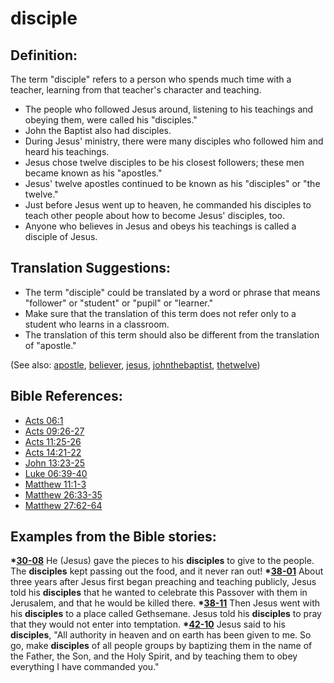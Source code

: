 # disciple #

## Definition: ##

The term "disciple" refers to a person who spends much time with a teacher, learning from that teacher's character and teaching.

* The people who followed Jesus around, listening to his teachings and obeying them, were called his "disciples."
* John the Baptist also had disciples.
* During Jesus' ministry, there were many disciples who followed him and heard his teachings.
* Jesus chose twelve disciples to be his closest followers; these men became known as his "apostles."
* Jesus' twelve apostles continued to be known as his "disciples" or "the twelve."
* Just before Jesus went up to heaven, he commanded his disciples to teach other people about how to become Jesus' disciples, too.
* Anyone who believes in Jesus and obeys his teachings is called a disciple of Jesus.

## Translation Suggestions: ##

* The term "disciple" could be translated by a word or phrase that means "follower" or "student" or "pupil" or "learner."
* Make sure that the translation of this term does not refer only to a student who learns in a classroom.
* The translation of this term should also be different from the translation of "apostle."

(See also: [apostle](../kt/apostle.md), [believer](../kt/believer.md), [jesus](../kt/jesus.md), [johnthebaptist](../other/johnthebaptist.md), [thetwelve](../kt/thetwelve.md))

## Bible References: ##

* [Acts 06:1](https://door43.org/en/bible/notes/act/06/01)
* [Acts 09:26-27](https://door43.org/en/bible/notes/act/09/26)
* [Acts 11:25-26](https://door43.org/en/bible/notes/act/11/25)
* [Acts 14:21-22](https://door43.org/en/bible/notes/act/14/21)
* [John 13:23-25](https://door43.org/en/bible/notes/jhn/13/23)
* [Luke 06:39-40](https://door43.org/en/bible/notes/luk/06/39)
* [Matthew 11:1-3](https://door43.org/en/bible/notes/mat/11/01)
* [Matthew 26:33-35](https://door43.org/en/bible/notes/mat/26/33)
* [Matthew 27:62-64](https://door43.org/en/bible/notes/mat/27/62)

## Examples from the Bible stories: ##

  __*[30-08](https://door43.org/en/obs/notes/frames/30-08)__ He (Jesus) gave the pieces to his __disciples__ to give to the people. The __disciples__ kept passing out the food, and it never ran out!
  __*[38-01](https://door43.org/en/obs/notes/frames/38-01)__ About three years after Jesus first began preaching and teaching publicly, Jesus told his __disciples__ that he wanted to celebrate this Passover with them in Jerusalem, and that he would be killed there.
  __*[38-11](https://door43.org/en/obs/notes/frames/38-11)__ Then Jesus went with his __disciples__ to a place called Gethsemane. Jesus told his __disciples__ to pray that they would not enter into temptation.
  __*[42-10](https://door43.org/en/obs/notes/frames/42-10)__ Jesus said to his __disciples__, "All authority in heaven and on earth has been given to me. So go, make __disciples__ of all people groups by baptizing them in the name of the Father, the Son, and the Holy Spirit, and by teaching them to obey everything I have commanded you."



